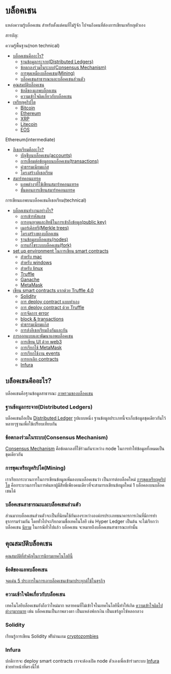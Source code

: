# บล็อคเชน
แหล่งความรู้บล็อคเชน สำหรับตั้งแต่คนที่ไม่รู้จัก ไปจนถึงคนที่ต้องการเขียนเหรียญตัวเอง

สารบัญ:

ความรู้พื้นฐาน(non technical)

- [บล็อคเชนคืออะไร?](#บล็อคเชนคืออะไร)
    - [ฐานข้อมูลกระจาย(Distributed Ledgers)](#ฐานข้อมูลกระจายdistributed-ledgers)
    - [ข้อตกลงร่วมในระบบ(Consensus Mechanism)](#ข้อตกลงร่วมในระบบConsensus-Mechanism)
    - [การขุดเหมืองบล็อคเชน(Mining)](#การขุดเหมืองบล็อคเชนmining)
    - [บล็อคเชนสาธารณะและบล็อคเชนส่วนตัว](#บล็อคเชนสาธารณะและบล็อคเชนส่วนตัว)
- [คุณสมบัติบล็อคเชน](#คุณสมบัติบล็อคเชน)
    - [ข้อดีของแอพบล็อคเชน](#ข้อดีของแอพบล็อคเชน)
    - [ความเข้าใจผิดเกี่ยวกับบล็อคเชน](#ความเข้าใจผิดเกี่ยวกับบล็อคเชน)
- [เหรียญคริปโต](#เหรียญคริปโต)
    - [Bitcoin](#Bitcoin)
    - [Ethereum](#Ethereum)
    - [XRP](#XRP)
    - [Litecoin](#Litecoin)
    - [EOS](#EOS)

Ethereum(intermediate)

- [อีเธอเรียมคืออะไร?](#อีเธอเรียมคืออะไร?)
    - [บัญชีบนบล็อคเชน(accounts)](#บัญชีบนบล็อคเชน)
    - [การเชื่อมต่อข้อมูลบนบล็อคเชน(transactions)](#การเชื่อมต่อข้อมูลบนบล็อคเชน`(transactions`))
    - [ค่าธรรมเนียมแก๊ส](#ค่าธรรมเนียมแก๊ส)
    - [โครงสร้างอีเธอเรียม](#โครงสร้างอีเธอเรียม)
- [สมาร์ทคอนแทรค](#สมาร์ทคอนแทรค)
    - [แอพต่างๆที่ใช้เขียนสมาร์ทคอนแทรค](#แอพต่างๆที่ใช้เขียนสมาร์ทคอนแทรค)
    - [ขั้นตอนการเขียนสมาร์ทคอนแทรค](#ขั้นตอนการเขียนสมาร์ทคอนแทรค)
    
การเขียนแอพบนบล็อคเชนอีเธอเรียม(technical)

- [บล็อคเชนทำงานอย่างไร?](#บล็อคเชนทำงานอย่างไร?)
    - [การเข้ารหัสแฮช](#การเข้ารหัสแฮช)
    - [การอนุญาตและสิทธิ์ในการเข้าถึงข้อมูล(public key)](#การอนุญาตและสิทธิ์ในการเข้าถึงข้อมูล`(public-key`))
    - [เมอร์เคิลทรี(Merkle trees)](#เมอร์เคิลทรี`(Merkle-trees`))
    - [โครงสร้างของบล็อคเชน](#โครงสร้างของบล็อคเชน)
    - [ฐานข้อมูลบล็อคเชน(nodes)](#ฐานข้อมูลบล็อคเชน`(nodes`))
    - [การแก้ไขระบบบล็อคเชน(fork)](#การแก้ไขระบบบล็อคเชน`(fork`))
- [set up environment ในการเขียน smart contracts](#set-up-environment-ในการเขียน-smart-contracts)
    - [สำหรับ mac](#สำหรับ-mac)
    - [สำหรับ windows](#สำหรับ-windows)
    - [สำหรับ linux](#สำหรับ-linux)
    - [Truffle](#Truffle)
    - [Ganache](#Ganache)
    - [MetaMask](#MetaMask)
- [เขียน smart contracts แรกด้วย Truffle 4.0](#เขียน-smart-contracts-แรกด้วย-Truffle-4.0)
    - [Solidity](#Solidity)
    - [การ deploy contract แบบทำเอง](#การ-deploy-contract-แบบทำเอง)
    - [การ deploy contract ด้วย Truffle](#การ-deploy-contract-ด้วย-Truffle)
    - [การจัดการ error](#การจัดการ-error)
    - [block & transactions](#block-&-transactions)
    - [ค่าธรรมเนียมแก๊ส](#ค่าธรรมเนียมแก๊ส)
    - [การส่งอีเธอเรียมถึงกันและกัน](#การส่งอีเธอเรียมถึงกันและกัน)
- [การออกแบบและพัฒนาแอพบล็อคเชน](#การออกแบบและพัฒนาแอพบล็อคเชน)
    - [การเขียน UI ด้วย web3](#การเขียน-UI-ด้วย-web3)
    - [การเรียกใช้ MetaMask](#การเรียกใช้-MetaMask)
    - [การเรียกใช้งาน events](#การเรียกใช้งาน-events)
    - [การยกเลิก contracts](#การยกเลิก-contracts)
    - [Infura](#Infura)
    
## บล็อคเชนคืออะไร?
บล็อคเชนคือฐานข้อมูลสาธารณะ [ภาพรวมของบล็อคเชน](https://www.youtube.com/watch?v=SSo_EIwHSd4)

### ฐานข้อมูลกระจาย(Distributed Ledgers)
บล็อคเชนถือเป็น [Distributed Ledger](https://www.investopedia.com/terms/d/distributed-ledgers.asp) รูปแบบหนึ่ง ฐานข้อมูลประเภทนี้จะเก็บข้อมูลชุดเดียวกันไว้หลายๆฐานเพื่อใช้เปรียบเทียบกัน

### ข้อตกลงร่วมในระบบ(Consensus Mechanism)
[Consensus Mechanism](https://www.investopedia.com/terms/c/consensus-mechanism-cryptocurrency.asp) คือข้อตกลงที่ใช้ร่วมกันระหว่าง node ในการทำให้ข้อมูลทั้งหมดเป็นชุดเดียวกัน

### การขุดเหรียญคริปโต(Mining)
เราเรียกกระบวนการในการเขียนข้อมูลเพิ่มลงบนบล็อคเชนว่า เป็นการต่อบล็อคใหม่ [การขุดเหรียญคริปโต](https://www.investopedia.com/terms/b/bitcoin-mining.asp) คือกระบวนการในการค้นหาผู้มีสิทธิ์เพียงคนเดียวที่จะสามารถเขียนข้อมูลใหม่ 1 บล็อคลงบนบล็อคเชนได้

### บล็อคเชนสาธารณะและบล็อคเชนส่วนตัว
ส่วนมากบล็อคเชนส่วนตัวจะเป็นที่นิยมใช้กันเองระหว่างองค์กรประเภทธนาคารการเงินที่มีการทำธุรกรรมร่วมกัน โดยทั่วไปจะเรียกตามชื่อเทคโนโลยี เช่น Hyper Ledger เป็นต้น จะไม่เรียกว่าบล็อคเชน [นิยาม](https://medium.com/coinmonks/public-vs-private-blockchain-in-a-nutshell-c9fe284fa39f) ในกรณีทั่วไปแล้ว บล็อคเชน จะหมายถึงบล็อคเชนสาธารณะเท่านั้น

## คุณสมบัติบล็อคเชน
[คุณสมบัติที่สำคัญในการนิยามเทคโนโลยีนี้](https://www.quora.com/What-are-the-key-properties-of-the-Bitcoin-blockchain)

### ข้อดีของแอพบล็อคเชน
[จุดเด่น 5 ประการในการเอาบล็อคเชนเข้ามาประยุกต์ใช้ในธุรกิจ](https://www.ibm.com/blogs/blockchain/2018/02/top-five-blockchain-benefits-transforming-your-industry/)

### ความเข้าใจผิดเกี่ยวกับบล็อคเชน
เทคโนโลยีบล็อคเชนยังถือว่าใหม่มาก หลายคนที่ไม่เข้าใจในเทคโนโลยีนี้ทำให้เกิด [ความเข้าใจผิดไปต่างๆมากมาย](https://www.itproportal.com/features/breaking-down-blockchain-10-common-misconceptions/) เช่น บล็อคเชนเป็นภาพลวงตา เป็นแหล่งฟอกเงิน เป็นแชร์ลูกโซ่หลอกลวง

### Solidity
เรียนรู้การเขียน Solidity ฟรีผ่านเกม [cryptozombies](https://cryptozombies.io/)

### Infura
ปกติการจะ deploy smart contracts เราจะต้องเปิด node ตัวเองเพื่อเข้าร่วมระบบ [Infura](https://infura.io/) ช่วยทำหน้าที่ตรงนี้ให้
